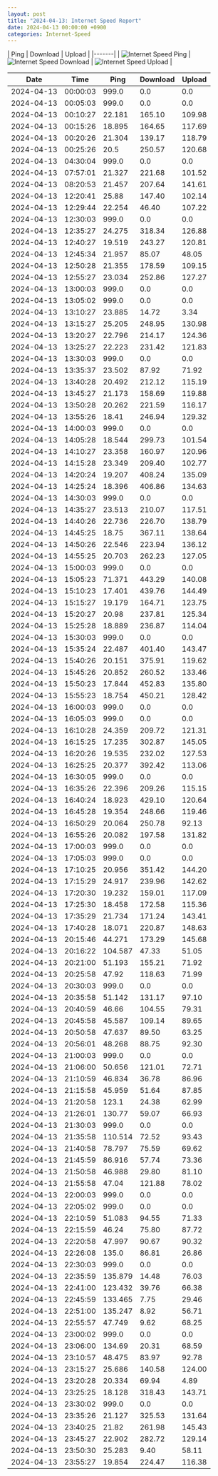 ```yaml
---
layout: post
title: "2024-04-13: Internet Speed Report"
date: 2024-04-13 00:00:00 +0900
categories: Internet-Speed
---
```



| Ping | Download | Upload | 
|-------|
| ![Internet Speed Ping](/assets/2024-04-13-Internet-Speed/ping.png) | ![Internet Speed Download](/assets/2024-04-13-Internet-Speed/download.png) | ![Internet Speed Upload](/assets/2024-04-13-Internet-Speed/upload.png) |

| Date       | Time     | Ping   | Download  | Upload  |
|------------|----------|--------|-----------|---------|
| 2024-04-13 | 00:00:03 | 999.0 | 0.0 | 0.0 |
| 2024-04-13 | 00:05:03 | 999.0 | 0.0 | 0.0 |
| 2024-04-13 | 00:10:27 | 22.181 | 165.10 | 109.98 |
| 2024-04-13 | 00:15:26 | 18.895 | 164.65 | 117.69 |
| 2024-04-13 | 00:20:26 | 21.304 | 139.17 | 118.79 |
| 2024-04-13 | 00:25:26 | 20.5 | 250.57 | 120.68 |
| 2024-04-13 | 04:30:04 | 999.0 | 0.0 | 0.0 |
| 2024-04-13 | 07:57:01 | 21.327 | 221.68 | 101.52 |
| 2024-04-13 | 08:20:53 | 21.457 | 207.64 | 141.61 |
| 2024-04-13 | 12:20:41 | 25.88 | 147.40 | 102.14 |
| 2024-04-13 | 12:29:44 | 22.254 | 46.40 | 107.22 |
| 2024-04-13 | 12:30:03 | 999.0 | 0.0 | 0.0 |
| 2024-04-13 | 12:35:27 | 24.275 | 318.34 | 126.88 |
| 2024-04-13 | 12:40:27 | 19.519 | 243.27 | 120.81 |
| 2024-04-13 | 12:45:34 | 21.957 | 85.07 | 48.05 |
| 2024-04-13 | 12:50:28 | 21.355 | 178.59 | 109.15 |
| 2024-04-13 | 12:55:27 | 23.034 | 252.86 | 127.27 |
| 2024-04-13 | 13:00:03 | 999.0 | 0.0 | 0.0 |
| 2024-04-13 | 13:05:02 | 999.0 | 0.0 | 0.0 |
| 2024-04-13 | 13:10:27 | 23.885 | 14.72 | 3.34 |
| 2024-04-13 | 13:15:27 | 25.205 | 248.95 | 130.98 |
| 2024-04-13 | 13:20:27 | 22.796 | 214.17 | 124.36 |
| 2024-04-13 | 13:25:27 | 22.223 | 231.42 | 121.83 |
| 2024-04-13 | 13:30:03 | 999.0 | 0.0 | 0.0 |
| 2024-04-13 | 13:35:37 | 23.502 | 87.92 | 71.92 |
| 2024-04-13 | 13:40:28 | 20.492 | 212.12 | 115.19 |
| 2024-04-13 | 13:45:27 | 21.173 | 158.69 | 119.88 |
| 2024-04-13 | 13:50:28 | 20.262 | 221.59 | 116.17 |
| 2024-04-13 | 13:55:26 | 18.41 | 246.94 | 129.32 |
| 2024-04-13 | 14:00:03 | 999.0 | 0.0 | 0.0 |
| 2024-04-13 | 14:05:28 | 18.544 | 299.73 | 101.54 |
| 2024-04-13 | 14:10:27 | 23.358 | 160.97 | 120.96 |
| 2024-04-13 | 14:15:28 | 23.349 | 209.40 | 102.77 |
| 2024-04-13 | 14:20:24 | 19.207 | 408.24 | 135.09 |
| 2024-04-13 | 14:25:24 | 18.396 | 406.86 | 134.63 |
| 2024-04-13 | 14:30:03 | 999.0 | 0.0 | 0.0 |
| 2024-04-13 | 14:35:27 | 23.513 | 210.07 | 117.51 |
| 2024-04-13 | 14:40:26 | 22.736 | 226.70 | 138.79 |
| 2024-04-13 | 14:45:25 | 18.75 | 367.11 | 138.64 |
| 2024-04-13 | 14:50:26 | 22.546 | 223.94 | 136.12 |
| 2024-04-13 | 14:55:25 | 20.703 | 262.23 | 127.05 |
| 2024-04-13 | 15:00:03 | 999.0 | 0.0 | 0.0 |
| 2024-04-13 | 15:05:23 | 71.371 | 443.29 | 140.08 |
| 2024-04-13 | 15:10:23 | 17.401 | 439.76 | 144.49 |
| 2024-04-13 | 15:15:27 | 19.179 | 164.71 | 123.75 |
| 2024-04-13 | 15:20:27 | 20.98 | 237.81 | 125.34 |
| 2024-04-13 | 15:25:28 | 18.889 | 236.87 | 114.04 |
| 2024-04-13 | 15:30:03 | 999.0 | 0.0 | 0.0 |
| 2024-04-13 | 15:35:24 | 22.487 | 401.40 | 143.47 |
| 2024-04-13 | 15:40:26 | 20.151 | 375.91 | 119.62 |
| 2024-04-13 | 15:45:26 | 20.852 | 260.52 | 133.46 |
| 2024-04-13 | 15:50:23 | 17.844 | 452.83 | 135.80 |
| 2024-04-13 | 15:55:23 | 18.754 | 450.21 | 128.42 |
| 2024-04-13 | 16:00:03 | 999.0 | 0.0 | 0.0 |
| 2024-04-13 | 16:05:03 | 999.0 | 0.0 | 0.0 |
| 2024-04-13 | 16:10:28 | 24.359 | 209.72 | 121.31 |
| 2024-04-13 | 16:15:25 | 17.235 | 302.87 | 145.05 |
| 2024-04-13 | 16:20:26 | 19.535 | 232.02 | 127.53 |
| 2024-04-13 | 16:25:25 | 20.377 | 392.42 | 113.06 |
| 2024-04-13 | 16:30:05 | 999.0 | 0.0 | 0.0 |
| 2024-04-13 | 16:35:26 | 22.396 | 209.26 | 115.15 |
| 2024-04-13 | 16:40:24 | 18.923 | 429.10 | 120.64 |
| 2024-04-13 | 16:45:28 | 19.354 | 248.66 | 119.46 |
| 2024-04-13 | 16:50:29 | 20.064 | 250.78 | 92.13 |
| 2024-04-13 | 16:55:26 | 20.082 | 197.58 | 131.82 |
| 2024-04-13 | 17:00:03 | 999.0 | 0.0 | 0.0 |
| 2024-04-13 | 17:05:03 | 999.0 | 0.0 | 0.0 |
| 2024-04-13 | 17:10:25 | 20.956 | 351.42 | 144.20 |
| 2024-04-13 | 17:15:29 | 24.917 | 239.96 | 142.62 |
| 2024-04-13 | 17:20:30 | 19.232 | 159.01 | 117.09 |
| 2024-04-13 | 17:25:30 | 18.458 | 172.58 | 115.36 |
| 2024-04-13 | 17:35:29 | 21.734 | 171.24 | 143.41 |
| 2024-04-13 | 17:40:28 | 18.071 | 220.87 | 148.63 |
| 2024-04-13 | 20:15:46 | 44.271 | 173.29 | 145.68 |
| 2024-04-13 | 20:16:22 | 104.587 | 47.33 | 51.05 |
| 2024-04-13 | 20:21:00 | 51.193 | 155.21 | 71.92 |
| 2024-04-13 | 20:25:58 | 47.92 | 118.63 | 71.99 |
| 2024-04-13 | 20:30:03 | 999.0 | 0.0 | 0.0 |
| 2024-04-13 | 20:35:58 | 51.142 | 131.17 | 97.10 |
| 2024-04-13 | 20:40:59 | 46.66 | 104.55 | 79.31 |
| 2024-04-13 | 20:45:58 | 45.587 | 109.14 | 89.65 |
| 2024-04-13 | 20:50:58 | 47.637 | 89.50 | 63.25 |
| 2024-04-13 | 20:56:01 | 48.268 | 88.75 | 92.30 |
| 2024-04-13 | 21:00:03 | 999.0 | 0.0 | 0.0 |
| 2024-04-13 | 21:06:00 | 50.656 | 121.01 | 72.71 |
| 2024-04-13 | 21:10:59 | 46.834 | 36.78 | 86.96 |
| 2024-04-13 | 21:15:58 | 45.959 | 51.64 | 87.85 |
| 2024-04-13 | 21:20:58 | 123.1 | 24.38 | 62.99 |
| 2024-04-13 | 21:26:01 | 130.77 | 59.07 | 66.93 |
| 2024-04-13 | 21:30:03 | 999.0 | 0.0 | 0.0 |
| 2024-04-13 | 21:35:58 | 110.514 | 72.52 | 93.43 |
| 2024-04-13 | 21:40:58 | 78.797 | 75.59 | 69.62 |
| 2024-04-13 | 21:45:59 | 86.916 | 57.74 | 73.36 |
| 2024-04-13 | 21:50:58 | 46.988 | 29.80 | 81.10 |
| 2024-04-13 | 21:55:58 | 47.04 | 121.88 | 78.02 |
| 2024-04-13 | 22:00:03 | 999.0 | 0.0 | 0.0 |
| 2024-04-13 | 22:05:02 | 999.0 | 0.0 | 0.0 |
| 2024-04-13 | 22:10:59 | 51.083 | 94.55 | 71.33 |
| 2024-04-13 | 22:15:59 | 46.24 | 75.80 | 87.72 |
| 2024-04-13 | 22:20:58 | 47.997 | 90.67 | 90.32 |
| 2024-04-13 | 22:26:08 | 135.0 | 86.81 | 26.86 |
| 2024-04-13 | 22:30:03 | 999.0 | 0.0 | 0.0 |
| 2024-04-13 | 22:35:59 | 135.879 | 14.48 | 76.03 |
| 2024-04-13 | 22:41:00 | 123.432 | 39.76 | 66.38 |
| 2024-04-13 | 22:45:59 | 133.465 | 7.75 | 29.46 |
| 2024-04-13 | 22:51:00 | 135.247 | 8.92 | 56.71 |
| 2024-04-13 | 22:55:57 | 47.749 | 9.62 | 68.25 |
| 2024-04-13 | 23:00:02 | 999.0 | 0.0 | 0.0 |
| 2024-04-13 | 23:06:00 | 134.69 | 20.31 | 68.59 |
| 2024-04-13 | 23:10:57 | 48.475 | 83.97 | 92.78 |
| 2024-04-13 | 23:15:27 | 25.686 | 140.58 | 124.00 |
| 2024-04-13 | 23:20:28 | 20.334 | 69.94 | 4.89 |
| 2024-04-13 | 23:25:25 | 18.128 | 318.43 | 143.71 |
| 2024-04-13 | 23:30:02 | 999.0 | 0.0 | 0.0 |
| 2024-04-13 | 23:35:26 | 21.127 | 325.53 | 131.64 |
| 2024-04-13 | 23:40:25 | 21.82 | 261.98 | 145.43 |
| 2024-04-13 | 23:45:27 | 22.902 | 282.72 | 129.14 |
| 2024-04-13 | 23:50:30 | 25.283 | 9.40 | 58.11 |
| 2024-04-13 | 23:55:27 | 19.854 | 224.47 | 116.38 |
